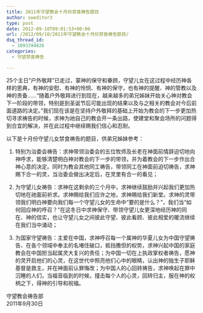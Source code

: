 ```yaml
---
title: 2011年守望教会十月份禁食祷告题目
author: sweditor3
type: post
date: 2012-09-10T09:01:53+00:00
url: /2012/09/10/2011年守望教会十月份禁食祷告题目/
dsq_thread_id:
  - 1893394826
categories:
  - 守望禁食祷告

---
```

25个主日“户外敬拜”已走过，蒙神的保守和眷顾，守望儿女在这过程中经历神各样的恩典，有神的安慰、有神的怜悯、有神的保守，也有神的提醒、神的管教以及神的责备……“随着户外敬拜进行到现在，越来越多的弟兄姊妹开始关心神对教会下一阶段的带领，特别是到圣诞节后可能出现的结果以及与之相关的教会对今后前面道路的决定。”我们现在该是在坚持户外敬拜的基础上开始为教会的下一步更加热切寻求祷告的时候，求神为祂自己的教会开一条出路，使建堂和聚会场所的问题得到合宜的解决，并在此过程中继续赐我们信心和忍耐。

以下是十月份守望儿女禁食祷告的题目，供弟兄姊妹参考：

1. 特别为治委会祷告：求神带领治委会的五位牧师及长老在神面前情辞迫切地向神呼求，能够清楚明白神对教会的下一步的带领，并为着教会的下一步作出合神心意的决定。同时为教会其他同工祷告，带领同工在神面前迫切祷告，求神赐下合一的灵，当治委会做出决定后，在灵里有合一的看见；

2. 为守望儿女祷告：求神在这剩余的三个月中，求神继续鼓励并兴起我们更加热切地在祂面前祈求。求神赐给我们应许之地，求神赐给我们新堂。求神的灵带领我们明白神要向我们每一个守望儿女的生命中“要的是什么？”，我们当“如何回应神的呼召？”在这冬日中求神保守、带领守望儿女更深地经历神的同在、神的信实，也让守望儿女之间彼此守望、彼此看顾、彼此相爱的暖流继续在我们当中涌动；

3. 为国家守望祷告：主爱在中国，求神呼召每一个属神的华夏儿女为中国守望祷告、在各个领域中奉主的名堵住破口，抵挡撒但的权势，求神兴起中国的家庭教会在中国担当起属灵大复兴的责任；为中国一切在上执政掌权者祷告，愿神的灵开启他们的心灵，在这世代中照亮他们心中的眼睛，认出神的独生子耶稣基督是救主，并在神面前认罪悔改；为中国人的心回转祷告，求神唤起在罪中沉睡的人们，当福音临到的时候，撞击每个人的心灵，回转归主，服在神的权柄之下，得神的引导和祝福。

<p style="text-align: right;">
  <p>
    守望教会祷告部<br /> 2011年9月30日
  </p>